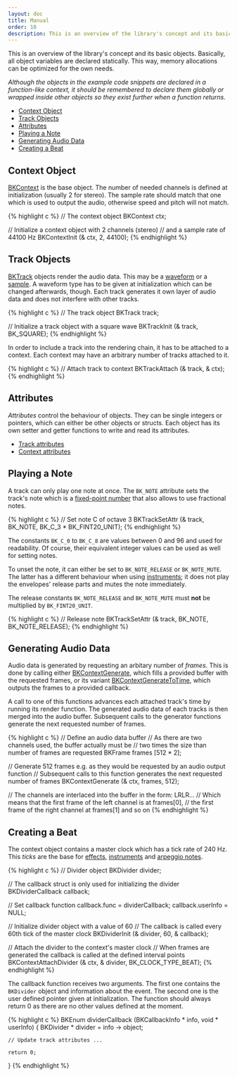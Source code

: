 ```yaml
---
layout: doc
title: Manual
order: 10
description: This is an overview of the library's concept and its basic objects. Basically, all object variables are declared statically. This way, memory allocations can be optimized.
---
```


This is an overview of the library's concept and its basic objects. Basically, all object variables are declared statically. This way, memory allocations can be optimized for the own needs.

*Although the objects in the example code snippets are declared in a function-like context, it should be remembered to declare them globally or wrapped inside other objects so they exist further when a function returns.*

- [Context Object](#context-object)
- [Track Objects](#track-objects)
- [Attributes](#attributes)
- [Playing a Note](#playing-a-note)
- [Generating Audio Data](#generating-audio-data)
- [Creating a Beat](#creating-a-beat)

## Context Object

[BKContext](context/) is the base object. The number of needed channels is defined at initialization (usually 2 for stereo). The sample rate should match that one which is used to output the audio, otherwise speed and pitch will not match.

{% highlight c %}
// The context object
BKContext ctx;

// Initialize a context object with 2 channels (stereo)
// and a sample rate of 44100 Hz
BKContextInit (& ctx, 2, 44100);
{% endhighlight %}

## Track Objects

[BKTrack](tracks/) objects render the audio data. This may be a [waveform](waveforms/) or a [sample](samples/). A waveform type has to be given at initialization which can be changed afterwards, though. Each track generates it own layer of audio data and does not interfere with other tracks.

{% highlight c %}
// The track object
BKTrack track;

// Initialize a track object with a square wave
BKTrackInit (& track, BK_SQUARE);
{% endhighlight %}

In order to include a track into the rendering chain, it has to be attached to a context. Each context may have an arbitrary number of tracks attached to it.

{% highlight c %}
// Attach track to context
BKTrackAttach (& track, & ctx);
{% endhighlight %}

## Attributes

*Attributes* control the behaviour of objects. They can be single integers or pointers, which can either be other objects or structs. Each object has its own setter and getter functions to write and read its attributes.

- [Track attributes](tracks/#attributes)
- [Context attributes](context/#attributes)

## Playing a Note

A track can only play one note at once. The `BK_NOTE` attribute sets the track's note which is a [fixed-point number](fixed-point-numbers/) that also allows to use fractional notes.

{% highlight c %}
// Set note C of octave 3
BKTrackSetAttr (& track, BK_NOTE, BK_C_3 * BK_FINT20_UNIT);
{% endhighlight %}

The constants `BK_C_0` to `BK_C_8` are values between 0 and 96 and used for readability. Of course, their equivalent integer values can be used as well for setting notes.

To unset the note, it can either be set to `BK_NOTE_RELEASE` or `BK_NOTE_MUTE`. The latter has a different behaviour when using [instruments](instruments/); it does not play the envelopes' release parts and mutes the note immediately.

The release constants `BK_NOTE_RELEASE` and `BK_NOTE_MUTE` must **not** be multiplied by `BK_FINT20_UNIT`.

{% highlight c %}
// Release note
BKTrackSetAttr (& track, BK_NOTE, BK_NOTE_RELEASE);
{% endhighlight %}

## Generating Audio Data

Audio data is generated by requesting an arbitary number of *frames*. This is done by calling either [BKContextGenerate](../context/#bkcontextgenerate), which fills a provided buffer with the requested frames, or its variant [BKContextGenerateToTime](../context/#bkcontextgeneratetotime), which outputs the frames to a provided callback.

A call to one of this functions advances each attached track's time by running its render function. The generated audio data of each tracks is then merged into the audio buffer. Subsequent calls to the generator functions generate the next requested number of frames.

{% highlight c %}
// Define an audio data buffer
// As there are two channels used, the buffer actually must be
// two times the size than number of frames are requested
BKFrame frames [512 * 2];

// Generate 512 frames e.g. as they would be requested by an audio output function
// Subsequent calls to this function generates the next requested number of frames
BKContextGenerate (& ctx, frames, 512);

// The channels are interlaced into the buffer in the form: LRLR...
// Which means that the first frame of the left channel is at frames[0],
// the first frame of the right channel at frames[1] and so on
{% endhighlight %}

## Creating a Beat

The context object contains a master clock which has a tick rate of 240 Hz. This *ticks* are the base for [effects](effects/), [instruments](../instruments/) and [arpeggio notes](arepggio/).

<!--[[[BKDivider](clocks-and-dividers/) objects reduce the tick rate by a given factor by calling a provided callback every specific number of tick of the master clock.]]-->

{% highlight c %}
// Divider object
BKDivider divider;

// The callback struct is only used for initializing the divider
BKDividerCallback callback;

// Set callback function
callback.func     = dividerCallback;
callback.userInfo = NULL;

// Initialize divider object with a value of 60
// The callback is called every 60th tick of the master clock
BKDividerInit (& divider, 60, & callback);

// Attach the divider to the context's master clock
// When frames are generated the callback is called at the defined interval points
BKContextAttachDivider (& ctx, & divider, BK_CLOCK_TYPE_BEAT);
{% endhighlight %}

The callback function receives two arguments. The first one contains the `BKDivider` object and information about the event. The second one is the user defined pointer given at initialization. The function should always return 0 as there are no other values defined at the moment.

{% highlight c %}
BKEnum dividerCallback (BKCallbackInfo * info, void * userInfo)
{
	BKDivider * divider = info -> object;

	// Update track attributes ...

	return 0;
}
{% endhighlight %}

<!--
To create a beat with a certain BPM the divider interval can be calculated with this formula:

{% highlight c %}
ticks_per_beat = (240 × 60) / (bpm × 4);
{% endhighlight %}

As divider intervals are integers, only certain BPM values are possible without changing the master clock tick rate. For a BPM of 150 the divider interval is exactly 24.

{% highlight c %}
bpm = (240 × 60) / (ticks_per_beat × 4)
{% endhighlight %}
-->
